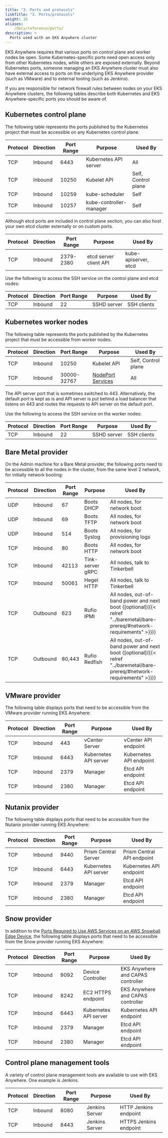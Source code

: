 ```yaml
---
title: "3. Ports and protocols"
linkTitle: "3. Ports/protocols"
weight: 16
aliases:
    /docs/reference/ports/
description: >
  Ports used with an EKS Anywhere cluster
---
```


EKS Anywhere requires that various ports on control plane and worker nodes be open.
Some Kubernetes-specific ports need open access only from other Kubernetes nodes, while others are exposed externally.
Beyond Kubernetes ports, someone managing an EKS Anywhere cluster must also have external access to ports on the underlying EKS Anywhere provider (such as VMware) and to external tooling (such as Jenkins).

If you are responsible for network firewall rules between nodes on your EKS Anywhere clusters, the following tables describe both Kubernetes and EKS Anywhere-specific ports you should be aware of.

## Kubernetes control plane
The following table represents the ports published by the Kubernetes project that must be accessible on any Kubernetes control plane.


| Protocol | Direction | Port Range | Purpose                 | Used By                   |
|----------|-----------|------------|-------------------------|---------------------------|
| TCP      | Inbound   | 6443       | Kubernetes API server   | All                       |
| TCP      | Inbound   | 10250      | Kubelet API             | Self, Control plane       |
| TCP      | Inbound   | 10259      | kube-scheduler          | Self                      |
| TCP      | Inbound   | 10257      | kube-controller-manager | Self                      |

Although etcd ports are included in control plane section, you can also host your own
etcd cluster externally or on custom ports. 

| Protocol | Direction | Port Range | Purpose                 | Used By                   |
|----------|-----------|------------|-------------------------|---------------------------|
| TCP      | Inbound   | 2379-2380  | etcd server client API  | kube-apiserver, etcd      |

Use the following to access the SSH service on the control plane and etcd nodes:

| Protocol | Direction | Port Range | Purpose                 | Used By                   |
|----------|-----------|------------|-------------------------|---------------------------|
| TCP      | Inbound   | 22         | SSHD server             | SSH clients               |


## Kubernetes worker nodes
The following table represents the ports published by the Kubernetes project that must be accessible from worker nodes.


| Protocol | Direction | Port Range  | Purpose               | Used By                 |
|----------|-----------|-------------|-----------------------|-------------------------|
| TCP      | Inbound   | 10250       | Kubelet API           | Self, Control plane     |
| TCP      | Inbound   | 30000-32767 | [NodePort Services](https://kubernetes.io/docs/concepts/services-networking/service/#type-nodeport)    | All                     |

The API server port that is sometimes switched to 443.
Alternatively, the default port is kept as is and API server is put behind a load balancer that listens on 443 and routes the requests to API server on the default port.
 
Use the following to access the SSH service on the worker nodes:

| Protocol | Direction | Port Range | Purpose                 | Used By                   |
|----------|-----------|------------|-------------------------|---------------------------|
| TCP      | Inbound   | 22         | SSHD server             | SSH clients               |

## Bare Metal provider

On the Admin machine for a Bare Metal provider, the following ports need to be accessible to all the nodes in the cluster, from the same level 2 network, for initially network booting:

| Protocol | Direction | Port Range | Purpose                 | Used By                       |
|----------|-----------|------------|-------------------------|------------------------------ |
| UDP      | Inbound   | 67         | Boots DHCP              | All nodes, for network boot   |
| UDP      | Inbound   | 69         | Boots TFTP              | All nodes, for network boot   |
| UDP      | Inbound   | 514        | Boots Syslog            | All nodes, for provisioning logs |
| TCP      | Inbound   | 80         | Boots HTTP              | All nodes, for network boot   |
| TCP      | Inbound   | 42113      | Tink-server gRPC        | All nodes, talk to Tinkerbell |
| TCP      | Inbound   | 50061      | Hegel HTTP              | All nodes, talk to Tinkerbell |
| TCP      | Outbound  | 623        | Rufio IPMI              | All nodes, out-of-band power and next boot ([optional]({{< relref "../baremetal/bare-prereq/#network-requirements" >}})) |
| TCP      | Outbound  | 80,443     | Rufio Redfish           | All nodes, out-of-band power and next boot ([optional]({{< relref "../baremetal/bare-prereq/#network-requirements" >}})) |

## VMware provider

The following table displays ports that need to be accessible from the VMware provider running EKS Anywhere:


| Protocol | Direction | Port Range  | Purpose                 | Used By                 |
|----------|-----------|-------------|-------------------------|-------------------------|
| TCP      | Inbound   | 443         | vCenter Server          | vCenter API endpoint    |
| TCP      | Inbound   | 6443        | Kubernetes API server   | Kubernetes API endpoint |
| TCP      | Inbound   | 2379        | Manager                 | Etcd API endpoint       |
| TCP      | Inbound   | 2380        | Manager                 | Etcd API endpoint       |

## Nutanix provider

The following table displays ports that need to be accessible from the Nutanix provider running EKS Anywhere:

| Protocol | Direction | Port Range  | Purpose                 | Used By                    |
|----------|-----------|-------------|-------------------------|----------------------------|
| TCP      | Inbound   | 9440        | Prism Central Server    | Prism Central API endpoint |
| TCP      | Inbound   | 6443        | Kubernetes API server   | Kubernetes API endpoint    |
| TCP      | Inbound   | 2379        | Manager                 | Etcd API endpoint          |
| TCP      | Inbound   | 2380        | Manager                 | Etcd API endpoint          |

## Snow provider

In addition to the [Ports Required to Use AWS Services on an AWS Snowball Edge Device](https://docs.aws.amazon.com/snowball/latest/developer-guide/port-requirements.html), the following table displays ports that need to be accessible from the Snow provider running EKS Anywhere:

| Protocol | Direction | Port Range  | Purpose                 | Used By                           |
|----------|-----------|-------------|-------------------------|-----------------------------------|
| TCP      | Inbound   | 9092        | Device Controller       | EKS Anywhere and CAPAS controller |
| TCP      | Inbound   | 8242        | EC2 HTTPS endpoint      | EKS Anywhere and CAPAS controller |
| TCP      | Inbound   | 6443        | Kubernetes API server   | Kubernetes API endpoint           |
| TCP      | Inbound   | 2379        | Manager                 | Etcd API endpoint                 |
| TCP      | Inbound   | 2380        | Manager                 | Etcd API endpoint                 |

## Control plane management tools

A variety of control plane management tools are available to use with EKS Anywhere.
One example is Jenkins.


| Protocol | Direction | Port Range  | Purpose                 | Used By                 |
|----------|-----------|-------------|-------------------------|-------------------------|
| TCP      | Inbound   | 8080        | Jenkins Server          | HTTP Jenkins endpoint   |
| TCP      | Inbound   | 8443        | Jenkins Server          | HTTPS Jenkins endpoint  |
